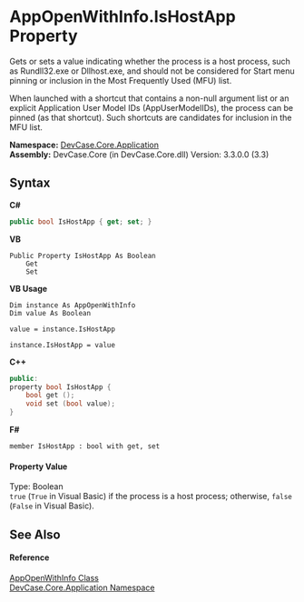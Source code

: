 # AppOpenWithInfo.IsHostApp Property 
 

Gets or sets a value indicating whether the process is a host process, such as Rundll32.exe or Dllhost.exe, and should not be considered for Start menu pinning or inclusion in the Most Frequently Used (MFU) list. 

 When launched with a shortcut that contains a non-null argument list or an explicit Application User Model IDs (AppUserModelIDs), the process can be pinned (as that shortcut). Such shortcuts are candidates for inclusion in the MFU list.

**Namespace:**&nbsp;<a href="N_DevCase_Core_Application">DevCase.Core.Application</a><br />**Assembly:**&nbsp;DevCase.Core (in DevCase.Core.dll) Version: 3.3.0.0 (3.3)

## Syntax

**C#**<br />
``` C#
public bool IsHostApp { get; set; }
```

**VB**<br />
``` VB
Public Property IsHostApp As Boolean
	Get
	Set
```

**VB Usage**<br />
``` VB Usage
Dim instance As AppOpenWithInfo
Dim value As Boolean

value = instance.IsHostApp

instance.IsHostApp = value
```

**C++**<br />
``` C++
public:
property bool IsHostApp {
	bool get ();
	void set (bool value);
}
```

**F#**<br />
``` F#
member IsHostApp : bool with get, set

```


#### Property Value
Type: Boolean<br />`true` (`True` in Visual Basic) if the process is a host process; otherwise, `false` (`False` in Visual Basic).

## See Also


#### Reference
<a href="T_DevCase_Core_Application_AppOpenWithInfo">AppOpenWithInfo Class</a><br /><a href="N_DevCase_Core_Application">DevCase.Core.Application Namespace</a><br />